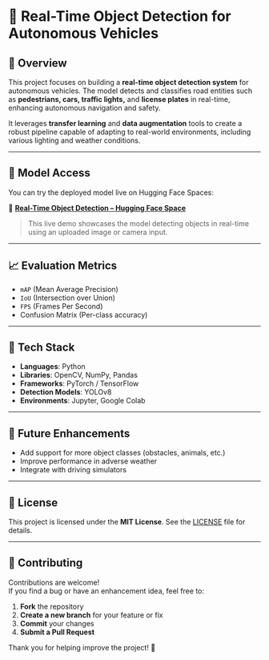 # 🚗 Real-Time Object Detection for Autonomous Vehicles

## 📌 Overview
This project focuses on building a **real-time object detection system** for autonomous vehicles. The model detects and classifies road entities such as **pedestrians, cars, traffic lights,** and **license plates** in real-time, enhancing autonomous navigation and safety.

It leverages **transfer learning** and **data augmentation** tools to create a robust pipeline capable of adapting to real-world environments, including various lighting and weather conditions.

---

## 🧠 Model Access

You can try the deployed model live on Hugging Face Spaces:

🔗 **[Real-Time Object Detection – Hugging Face Space](https://huggingface.co/spaces/Mohamedgodz/Real_Time_Object_detection)**

> This live demo showcases the model detecting objects in real-time using an uploaded image or camera input.

---

## 📈 Evaluation Metrics

- `mAP` (Mean Average Precision)
- `IoU` (Intersection over Union)
- `FPS` (Frames Per Second)
- Confusion Matrix (Per-class accuracy)

---

## 🧰 Tech Stack

- **Languages**: Python
- **Libraries**: OpenCV, NumPy, Pandas
- **Frameworks**: PyTorch / TensorFlow
- **Detection Models**: YOLOv8
- **Environments**: Jupyter, Google Colab

---

## 🚧 Future Enhancements
-  Add support for more object classes (obstacles, animals, etc.)
-  Improve performance in adverse weather
-  Integrate with driving simulators

---

## 📜 License

This project is licensed under the **MIT License**. See the [LICENSE](LICENSE) file for details.

---

## 🤝 Contributing

Contributions are welcome!  
If you find a bug or have an enhancement idea, feel free to:

1. **Fork** the repository  
2. **Create a new branch** for your feature or fix  
3. **Commit** your changes  
4. **Submit a Pull Request**

Thank you for helping improve the project! 🚀
